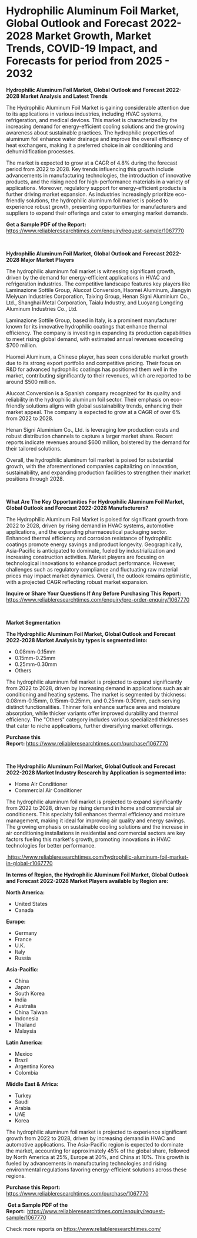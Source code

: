<p><h1>Hydrophilic Aluminum Foil Market, Global Outlook and Forecast 2022-2028 Market Growth, Market Trends, COVID-19 Impact, and Forecasts for period from 2025 - 2032</h1></p><p><strong>Hydrophilic Aluminum Foil Market, Global Outlook and Forecast 2022-2028 Market Analysis and Latest Trends</strong></p>
<p><p>The Hydrophilic Aluminum Foil Market is gaining considerable attention due to its applications in various industries, including HVAC systems, refrigeration, and medical devices. This market is characterized by the increasing demand for energy-efficient cooling solutions and the growing awareness about sustainable practices. The hydrophilic properties of aluminum foil enhance water drainage and improve the overall efficiency of heat exchangers, making it a preferred choice in air conditioning and dehumidification processes.</p><p>The market is expected to grow at a CAGR of 4.8% during the forecast period from 2022 to 2028. Key trends influencing this growth include advancements in manufacturing technologies, the introduction of innovative products, and the rising need for high-performance materials in a variety of applications. Moreover, regulatory support for energy-efficient products is further driving market expansion. As industries increasingly prioritize eco-friendly solutions, the hydrophilic aluminum foil market is poised to experience robust growth, presenting opportunities for manufacturers and suppliers to expand their offerings and cater to emerging market demands.</p></p>
<p><strong>Get a Sample PDF of the Report:&nbsp;</strong> <a href="https://www.reliableresearchtimes.com/enquiry/request-sample/1067770?utm_campaign=3031&utm_medium=2&utm_source=Github&utm_content=ia&utm_term=21032025&utm_id=hydrophilic-aluminum-foil-market-global-outlook-and-forecast-2022-2028">https://www.reliableresearchtimes.com/enquiry/request-sample/1067770</a></p>
<p>&nbsp;</p>
<p><strong>Hydrophilic Aluminum Foil Market, Global Outlook and Forecast 2022-2028 Major Market Players</strong></p>
<p><p>The hydrophilic aluminum foil market is witnessing significant growth, driven by the demand for energy-efficient applications in HVAC and refrigeration industries. The competitive landscape features key players like Laminazione Sottile Group, Alucoat Conversion, Haomei Aluminum, Jiangyin Meiyuan Industries Corporation, Taixing Group, Henan Signi Aluminium Co., Ltd., Shanghai Metal Corporation, Taialu Industry, and Luoyang Longding Aluminum Industries Co., Ltd.</p><p>Laminazione Sottile Group, based in Italy, is a prominent manufacturer known for its innovative hydrophilic coatings that enhance thermal efficiency. The company is investing in expanding its production capabilities to meet rising global demand, with estimated annual revenues exceeding $700 million.</p><p>Haomei Aluminum, a Chinese player, has seen considerable market growth due to its strong export portfolio and competitive pricing. Their focus on R&D for advanced hydrophilic coatings has positioned them well in the market, contributing significantly to their revenues, which are reported to be around $500 million.</p><p>Alucoat Conversion is a Spanish company recognized for its quality and reliability in the hydrophilic aluminum foil sector. Their emphasis on eco-friendly solutions aligns with global sustainability trends, enhancing their market appeal. The company is expected to grow at a CAGR of over 6% from 2022 to 2028.</p><p>Henan Signi Aluminium Co., Ltd. is leveraging low production costs and robust distribution channels to capture a larger market share. Recent reports indicate revenues around $600 million, bolstered by the demand for their tailored solutions.</p><p>Overall, the hydrophilic aluminum foil market is poised for substantial growth, with the aforementioned companies capitalizing on innovation, sustainability, and expanding production facilities to strengthen their market positions through 2028.</p></p>
<p>&nbsp;</p>
<p><strong>What Are The Key Opportunities For Hydrophilic Aluminum Foil Market, Global Outlook and Forecast 2022-2028 Manufacturers?</strong></p>
<p><p>The Hydrophilic Aluminum Foil Market is poised for significant growth from 2022 to 2028, driven by rising demand in HVAC systems, automotive applications, and the expanding pharmaceutical packaging sector. Enhanced thermal efficiency and corrosion resistance of hydrophilic coatings promote energy savings and product longevity. Geographically, Asia-Pacific is anticipated to dominate, fueled by industrialization and increasing construction activities. Market players are focusing on technological innovations to enhance product performance. However, challenges such as regulatory compliance and fluctuating raw material prices may impact market dynamics. Overall, the outlook remains optimistic, with a projected CAGR reflecting robust market expansion.</p></p>
<p><strong>Inquire or Share Your Questions If Any Before Purchasing This Report:</strong> <a href="https://www.reliableresearchtimes.com/enquiry/pre-order-enquiry/1067770?utm_campaign=3031&utm_medium=2&utm_source=Github&utm_content=ia&utm_term=21032025&utm_id=hydrophilic-aluminum-foil-market-global-outlook-and-forecast-2022-2028">https://www.reliableresearchtimes.com/enquiry/pre-order-enquiry/1067770</a></p>
<p>&nbsp;</p>
<p><strong>Market Segmentation</strong></p>
<p><strong>The Hydrophilic Aluminum Foil Market, Global Outlook and Forecast 2022-2028 Market Analysis by types is segmented into:</strong></p>
<p><ul><li>0.08mm-0.15mm</li><li>0.15mm-0.25mm</li><li>0.25mm-0.30mm</li><li>Others</li></ul></p>
<p><p>The hydrophilic aluminum foil market is projected to expand significantly from 2022 to 2028, driven by increasing demand in applications such as air conditioning and heating systems. The market is segmented by thickness: 0.08mm-0.15mm, 0.15mm-0.25mm, and 0.25mm-0.30mm, each serving distinct functionalities. Thinner foils enhance surface area and moisture absorption, while thicker variants offer improved durability and thermal efficiency. The "Others" category includes various specialized thicknesses that cater to niche applications, further diversifying market offerings.</p></p>
<p><strong>Purchase this Report:&nbsp;</strong><a href="https://www.reliableresearchtimes.com/purchase/1067770?utm_campaign=3031&utm_medium=2&utm_source=Github&utm_content=ia&utm_term=21032025&utm_id=hydrophilic-aluminum-foil-market-global-outlook-and-forecast-2022-2028">https://www.reliableresearchtimes.com/purchase/1067770</a></p>
<p>&nbsp;</p>
<p><strong>The Hydrophilic Aluminum Foil Market, Global Outlook and Forecast 2022-2028 Market Industry Research by Application is segmented into:</strong></p>
<p><ul><li>Home Air Conditioner</li><li>Commercial Air Conditioner</li></ul></p>
<p><p>The hydrophilic aluminum foil market is projected to expand significantly from 2022 to 2028, driven by rising demand in home and commercial air conditioners. This specialty foil enhances thermal efficiency and moisture management, making it ideal for improving air quality and energy savings. The growing emphasis on sustainable cooling solutions and the increase in air conditioning installations in residential and commercial sectors are key factors fueling this market's growth, promoting innovations in HVAC technologies for better performance.</p></p>
<p><a href="https://www.reliableresearchtimes.com/hydrophilic-aluminum-foil-market-in-global-r1067770?utm_campaign=3031&utm_medium=2&utm_source=Github&utm_content=ia&utm_term=21032025&utm_id=hydrophilic-aluminum-foil-market-global-outlook-and-forecast-2022-2028">&nbsp;https://www.reliableresearchtimes.com/hydrophilic-aluminum-foil-market-in-global-r1067770</a></p>
<p><strong>In terms of Region, the Hydrophilic Aluminum Foil Market, Global Outlook and Forecast 2022-2028 Market Players available by Region are:</strong></p>
<p>
    <p> <strong> North America: </strong>
        <ul>
            <li>United States</li>
            <li>Canada</li>
        </ul>
        </p> 
    <p> <strong> Europe: </strong>
        <ul>
            <li>Germany</li>
            <li>France</li>
            <li>U.K.</li>
            <li>Italy</li>
            <li>Russia</li>
        </ul>
        </p> 
    <p> <strong> Asia-Pacific: </strong>
        <ul>
            <li>China</li>
            <li>Japan</li>
            <li>South Korea</li>
            <li>India</li>
            <li>Australia</li>
            <li>China Taiwan</li>
            <li>Indonesia</li>
            <li>Thailand</li>
            <li>Malaysia</li>
        </ul>
        </p> 
    <p> <strong> Latin America: </strong>
        <ul>
            <li>Mexico</li>
            <li>Brazil</li>
            <li>Argentina Korea</li>
            <li>Colombia</li>
        </ul>
        </p> 
    <p> <strong> Middle East & Africa: </strong>
        <ul>
            <li>Turkey</li>
            <li>Saudi</li>
            <li>Arabia</li>
            <li>UAE</li>
            <li>Korea</li>
        </ul>
    </p>
    </p>
<p><p>The hydrophilic aluminum foil market is projected to experience significant growth from 2022 to 2028, driven by increasing demand in HVAC and automotive applications. The Asia-Pacific region is expected to dominate the market, accounting for approximately 45% of the global share, followed by North America at 25%, Europe at 20%, and China at 10%. This growth is fueled by advancements in manufacturing technologies and rising environmental regulations favoring energy-efficient solutions across these regions.</p></p>
<p><strong>Purchase this Report: </strong><a href="https://www.reliableresearchtimes.com/purchase/1067770?utm_campaign=3031&utm_medium=2&utm_source=Github&utm_content=ia&utm_term=21032025&utm_id=hydrophilic-aluminum-foil-market-global-outlook-and-forecast-2022-2028">https://www.reliableresearchtimes.com/purchase/1067770</a></p>
<p>&nbsp;<strong>Get a Sample PDF of the Report:&nbsp;&nbsp;</strong><a href="https://www.reliableresearchtimes.com/enquiry/request-sample/1067770?utm_campaign=3031&utm_medium=2&utm_source=Github&utm_content=ia&utm_term=21032025&utm_id=hydrophilic-aluminum-foil-market-global-outlook-and-forecast-2022-2028">https://www.reliableresearchtimes.com/enquiry/request-sample/1067770</a></p>
<p><strong></strong></p>
<p>Check more reports on <a href="https://www.reliableresearchtimes.com/?utm_campaign=3031&utm_medium=2&utm_source=Github&utm_content=ia&utm_term=21032025&utm_id=hydrophilic-aluminum-foil-market-global-outlook-and-forecast-2022-2028">https://www.reliableresearchtimes.com/</a></p>